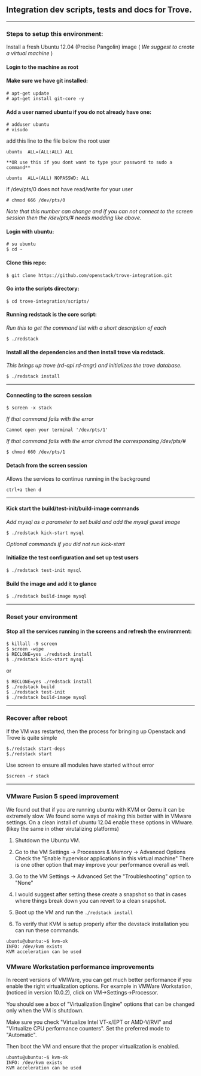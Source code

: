 ## Integration dev scripts, tests and docs for Trove.

***

### Steps to setup this environment:

Install a fresh Ubuntu 12.04 (Precise Pangolin) image ( _We suggest to create a virtual machine_ )

#### Login to the machine as root

#### Make sure we have git installed:

    # apt-get update
    # apt-get install git-core -y

#### Add a user named ubuntu if you do not already have one:

    # adduser ubuntu
    # visudo

  add this line to the file below the root user

    ubuntu  ALL=(ALL:ALL) ALL

    **OR use this if you dont want to type your password to sudo a command**

    ubuntu  ALL=(ALL) NOPASSWD: ALL

  if /dev/pts/0 does not have read/write for your user

    # chmod 666 /dev/pts/0

  *Note that this number can change and if you can not connect to the screen session then the /dev/pts/# needs modding like above.*

#### Login with ubuntu:

    # su ubuntu
    $ cd ~

#### Clone this repo:

    $ git clone https://github.com/openstack/trove-integration.git

#### Go into the scripts directory:

    $ cd trove-integration/scripts/

#### Running redstack is the core script:
*Run this to get the command list with a short description of each*

    $ ./redstack

#### Install all the dependencies and then install trove via redstack.
*This brings up trove (rd-api rd-tmgr) and initializes the trove database.*

    $ ./redstack install

***

#### Connecting to the screen session

    $ screen -x stack

*If that command fails with the error*

    Cannot open your terminal '/dev/pts/1'

*If that command fails with the error chmod the corresponding /dev/pts/#*

    $ chmod 660 /dev/pts/1

#### Detach from the screen session
Allows the services to continue running in the background

    ctrl+a then d

***

#### Kick start the build/test-init/build-image commands
*Add mysql as a parameter to set build and add the mysql guest image*

    $ ./redstack kick-start mysql

*Optional commands if you did not run kick-start*

#### Initialize the test configuration and set up test users

    $ ./redstack test-init mysql

#### Build the image and add it to glance

    $ ./redstack build-image mysql

***

### Reset your environment

#### Stop all the services running in the screens and refresh the environment:

    $ killall -9 screen
    $ screen -wipe
    $ RECLONE=yes ./redstack install
    $ ./redstack kick-start mysql

 or

    $ RECLONE=yes ./redstack install
    $ ./redstack build
    $ ./redstack test-init
    $ ./redstack build-image mysql

***

### Recover after reboot
If the VM was restarted, then the process for bringing up Openstack and Trove is quite simple

    $./redstack start-deps
    $./redstack start

Use screen to ensure all modules have started without error

    $screen -r stack

***

### VMware Fusion 5 speed improvement
We found out that if you are running ubuntu with KVM or Qemu it can be extremely slow. We found some ways of making this better with in VMware settings.
On a clean install of ubuntu 12.04 enable these options in VMware. (likey the same in other virutalizing platforms)

1. Shutdown the Ubuntu VM.

2. Go to the VM Settings -> Processors & Memory -> Advanced Options
   Check the "Enable hypervisor applications in this virtual machine"
   There is one other option that may improve your performance overall as well.

3. Go to the VM Settings -> Advanced
   Set the "Troubleshooting" option to "None"

4. I would suggest after setting these create a snapshot so that in cases where things break down you can revert to a clean snapshot.

5. Boot up the VM and run the `./redstack install`

6. To verify that KVM is setup properly after the devstack installation you can run these commands.
```
ubuntu@ubuntu:~$ kvm-ok
INFO: /dev/kvm exists
KVM acceleration can be used
```

### VMware Workstation performance improvements

In recent versions of VMWare, you can get much better performance if you enable the right virtualization options. For example in VMWare Workstation, (noticed in version 10.0.2), click on VM->Settings->Processor.

You should see a box of "Virtualization Engine" options that can be changed only when the VM is shutdown.

Make sure you check "Virtualize Intel VT-x/EPT or AMD-V/RVI" and "Virtualize CPU performance counters". Set the preferred mode to "Automatic".

Then boot the VM and ensure that the proper virtualization is enabled.

```
ubuntu@ubuntu:~$ kvm-ok
INFO: /dev/kvm exists
KVM acceleration can be used
```
